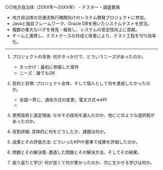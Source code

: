 ○○地方自治体（20XX年〜20XX年） - テスター・調査要員
- 地方自治体の交通法執行機関向けのシステム開発プロジェクトに参加。
- Javaと独自フレームワーク、Oracle DBを用いたシステムテストを担当。
- 複数の重大なバグを発見・報告し、システムの安定性向上に貢献。
- チームと連携し、テストケースの作成と改善により、テスト工程を10%効率化。

*** 


1. プロジェクトの背景: 何がきっかけで、どういうニーズがあったのか。
    - きっかけ：最初に参画した案件
    - ニーズ：誰でもOK

2. 目的と目標: プロジェクト全体、そして個人として何を達成したかったのか。
    - 全国一斉に、通信方式の変更。電文方式⇒API
    - 



3. 使用技術と選定理由: なぜその技術を選んだのか、他にどのような選択肢があったのか。
4. 役割詳細: 具体的に何をどうしたか、課題は何か。
5. 成果とその評価方法: どういったKPIや基準で成果を評価したのか。
6. 問題とその解決策: 遭遇した問題とその解決方法、そしてその結果。
7. 振り返りと学び: 何が良くて何が悪かったのか、次に生かせる学びは何か。
